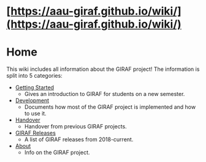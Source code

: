 # [https://aau-giraf.github.io/wiki/](https://aau-giraf.github.io/wiki/)

# Home

This wiki includes all information about the GIRAF project! The information is split
into 5 categories:
   
- [Getting Started](./Getting_Started/index.md)
    - Gives an introduction to GIRAF for students on a new semester.
- [Development](./Development/index.md)
    - Documents how most of the GIRAF project is implemented and how to use it.
- [Handover](./Handover/index.md)
    - Handover from previous GIRAF projects.
- [GIRAF Releases](./Releases/index.md)
    - A list of GIRAF releases from 2018-current.
- [About](./About/index.md)
    - Info on the GIRAF project.
